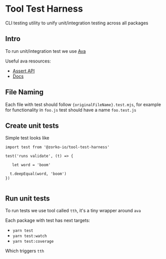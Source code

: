# Tool Test Harness

CLI testing utility to unify unit/integration testing across all packages

## Intro

To run unit/integration test we use [Ava](https://github.com/avajs/ava)

Useful ava resources:

* [Assert API](https://github.com/avajs/ava/blob/master/docs/03-assertions.md)
* [Docs](https://github.com/avajs/ava/tree/master/docs)


## File Naming

Each file with test should follow `{originalFileName}.test.mjs`, for example
 for functionality in `foo.js` test should have a name `foo.test.js`

## Create unit tests

Simple test looks like

```
import test from '@zorko-io/tool-test-harness'

test('runs validate', (t) => {

   let word = 'boom'

  t.deepEqual(word, 'boom')
})


```

## Run unit tests

To run tests we use tool called `tth`, it's a tiny wrapper around `ava`

Each package  with test has next targets:

* `yarn test`
* `yarn test:watch`
* `yarn test:coverage`

Which triggers `tth`






